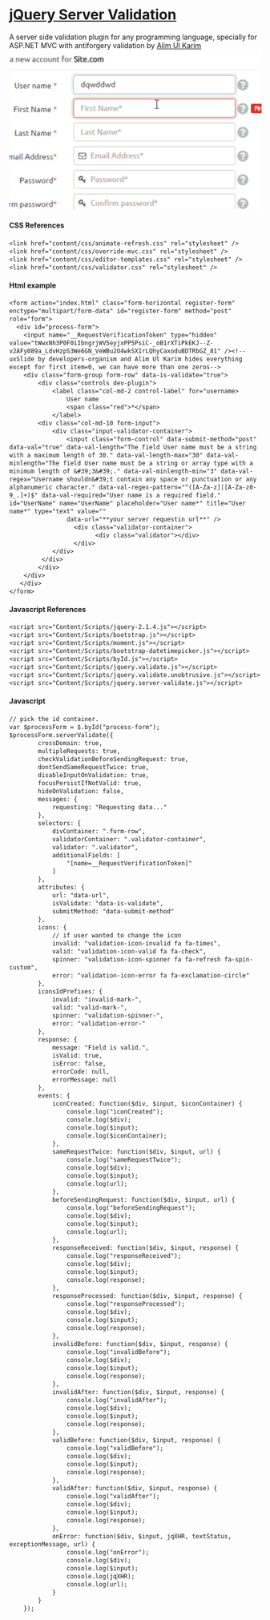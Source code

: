 # [jQuery Server Validation](https://github.com/aukgit/jquery-server-validation "jquery-server-validation")
A server side validation plugin for any programming language, specially for ASP.NET MVC with antiforgery validation
by [Alim Ul Karim](http://alimkarim.com "Alim Ul Karim")
![Example of jQuery server side validation.](https://raw.githubusercontent.com/aukgit/jquery-server-validation/master/jQueryValidationGif.gif)
#### CSS References

    <link href="content/css/animate-refresh.css" rel="stylesheet" />
    <link href="content/css/override-mvc.css" rel="stylesheet" />
    <link href="content/css/editor-templates.css" rel="stylesheet" />
    <link href="content/css/validator.css" rel="stylesheet" />

#### Html example

    
    <form action="index.html" class="form-horizontal register-form" enctype="multipart/form-data" id="register-form" method="post" role="form">
      <div id="process-form">
      	<input name="__RequestVerificationToken" type="hidden" value="tWwxNh3P0F0iIbngrjWV5eyjxPP5PsiC-_oB1rXTiPkEKJ--Z-v2AFy089a_LdvHzpS3We6GN_VeWBu2O4wkSXIrLQhyCaxoduBDTRbGZ_81" /><!--uxSlide by developers-organism and Alim Ul Karim hides everything except for first item=0, we can have more than one zeros-->    
      	<div class="form-group form-row" data-is-validate="true">
      		<div class="controls dev-plugin">
      			<label class="col-md-2 control-label" for="username>
      				User name
      				<span class="red">*</span>
      			</label>
      		<div class="col-md-10 form-input">
      			<div class="input-validator-container">
      				<input class="form-control" data-submit-method="post" data-val="true" data-val-length="The field User name must be a string with a maximum length of 30." data-val-length-max="30" data-val-minlength="The field User name must be a string or array type with a minimum length of &#39;3&#39;." data-val-minlength-min="3" data-val-regex="Username shouldn&#39;t contain any space or punctuation or any alphanumeric character." data-val-regex-pattern="^([A-Za-z]|[A-Za-z0-9_.]+)$" data-val-required="User name is a required field." id="UserName" name="UserName" placeholder="User name*" title="User name*" type="text" value=""
					data-url="**your server requestin url**" />
				      <div class="validator-container">
				      		<div class="validator"></div>
      				  </div>
      			</div>
     		 </div>
      		</div>
      	</div>    
       </div>
    </form>

#### Javascript References

    <script src="Content/Scripts/jquery-2.1.4.js"></script>
    <script src="Content/Scripts/bootstrap.js"></script>
    <script src="Content/Scripts/moment.js"></script>
    <script src="Content/Scripts/bootstrap-datetimepicker.js"></script>
    <script src="Content/Scripts/byId.js"></script>
    <script src="Content/Scripts/jquery.validate.js"></script>
    <script src="Content/Scripts/jquery.validate.unobtrusive.js"></script>
    <script src="Content/Scripts/jquery.server-validate.js"></script>
#### Javascript

    // pick the id container.
	var $processForm = $.byId("process-form");
	$processForm.serverValidate({
            crossDomain: true,
            multipleRequests: true,
            checkValidationBeforeSendingRequest: true,
            dontSendSameRequestTwice: true,
            disableInputOnValidation: true,
            focusPersistIfNotValid: true,
            hideOnValidation: false,
            messages: {
                requesting: "Requesting data..."
            },
            selectors: {
                divContainer: ".form-row",
                validatorContainer: ".validator-container",
                validator: ".validator",
                additionalFields: [
                    "[name=__RequestVerificationToken]"
                ]
            },
            attributes: {
                url: "data-url",
                isValidate: "data-is-validate",
                submitMethod: "data-submit-method"
            },
            icons: {
				// if user wanted to change the icon
                invalid: "validation-icon-invalid fa fa-times",
                valid: "validation-icon-valid fa fa-check",
                spinner: "validation-icon-spinner fa fa-refresh fa-spin-custom",
                error: "validation-icon-error fa fa-exclamation-circle"
            },
            iconsIdPrefixes: {
                invalid: "invalid-mark-",
                valid: "valid-mark-",
                spinner: "validation-spinner-",
                error: "validation-error-"
            },
            response: {
                message: "Field is valid.",
                isValid: true,
                isError: false,
                errorCode: null,
                errorMessage: null
            },
            events: {
                iconCreated: function($div, $input, $iconContainer) {
                    console.log("iconCreated");
                    console.log($div);
                    console.log($input);
                    console.log($iconContainer);
                },
                sameRequestTwice: function($div, $input, url) {
                    console.log("sameRequestTwice");
                    console.log($div);
                    console.log($input);
                    console.log(url);
                },
                beforeSendingRequest: function($div, $input, url) {
                    console.log("beforeSendingRequest");
                    console.log($div);
                    console.log($input);
                    console.log(url);
                },
                responseReceived: function($div, $input, response) {
                    console.log("responseReceived");
                    console.log($div);
                    console.log($input);
                    console.log(response);
                },
                responseProcessed: function($div, $input, response) {
                    console.log("responseProcessed");
                    console.log($div);
                    console.log($input);
                    console.log(response);
                },
                invalidBefore: function($div, $input, response) {
                    console.log("invalidBefore");
                    console.log($div);
                    console.log($input);
                    console.log(response);
                },
                invalidAfter: function($div, $input, response) {
                    console.log("invalidAfter");
                    console.log($div);
                    console.log($input);
                    console.log(response);
                },
                validBefore: function($div, $input, response) {
                    console.log("validBefore");
                    console.log($div);
                    console.log($input);
                    console.log(response);
                },
                validAfter: function($div, $input, response) {
                    console.log("validAfter");
                    console.log($div);
                    console.log($input);
                    console.log(response);
                },
                onError: function($div, $input, jqXHR, textStatus, exceptionMessage, url) {
                    console.log("onError");
                    console.log($div);
                    console.log($input);
                    console.log(jqXHR);
                    console.log(url);
                }
            }
        });


